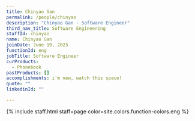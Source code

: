 ```yaml
---
title: Chinyao Gan
permalink: /people/chinyao
description: "Chinyao Gan - Software Engineer"
third_nav_title: Software Engineering
staffId: chinyao
name: Chinyao Gan
joinDate: June 19, 2023
functionId: eng
jobTitle: Software Engineer
curProducts:
  - Phonebook
pastProducts: []
accomplishments: i'm new, watch this space!
quote: ""
linkedinId: ""

---
```


{% include staff.html staff=page color=site.colors.function-colors.eng %}
